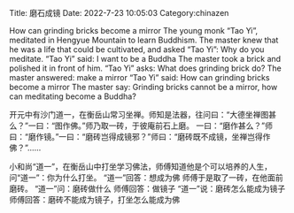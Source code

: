 Title: 磨石成镜
Date: 2022-7-23 10:05:03
Category:chinazen



How can grinding bricks become a mirror
The young monk “Tao Yi”, meditated in Hengyue Mountain to learn Buddhism. The master knew that he was a life that could be cultivated, and asked “Tao Yi”: Why do you meditate.
“Tao Yi” said: I want to be a Buddha
The master took a brick and polished it in front of him.
“Tao Yi” asks: What does grinding brick do?
The master answered: make a mirror
“Tao Yi” said: How can grinding bricks become a mirror
The master say: Grinding bricks cannot be a mirror, how can meditating become a Buddha?

开元中有沙门道一，在衡岳山常习坐禅。师知是法器，往问曰：“大德坐禅图甚么？”一曰：“图作佛。”师乃取一砖，于彼庵前石上磨。 一曰：“磨作甚么？”师曰：“磨作镜。”一曰：“磨砖岂得成镜邪？”师曰：“磨砖既不成镜，坐禅岂得作佛？”……

小和尚“道一”，在衡岳山中打坐学习佛法，师傅知道他是个可以培养的人生，问“道一”：你为什么打坐。
“道一”回答：想成为佛
师傅于是取了一砖，在他面前磨砖。
“道一”问：磨砖做什么
师傅回答：做镜子
“道一”说：磨砖怎么能成为镜子
师傅回答：磨砖不能成为镜子，打坐怎么能成为佛